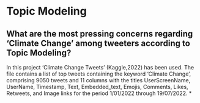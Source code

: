 # Topic Modeling
## What are the most pressing concerns regarding ‘Climate Change’ among tweeters according to Topic Modeling?

In this project ‘Climate Change Tweets’ (Kaggle,2022) has been used. The file contains a list of top tweets containing the keyword ‘Climate Change’, comprising 9050 tweets and 11 columns with the titles UserScreenName, UserName, Timestamp, Text, Embedded_text, Emojis, Comments, Likes, Retweets, and Image links for the period 1/01/2022 through 19/07/2022.
* 
